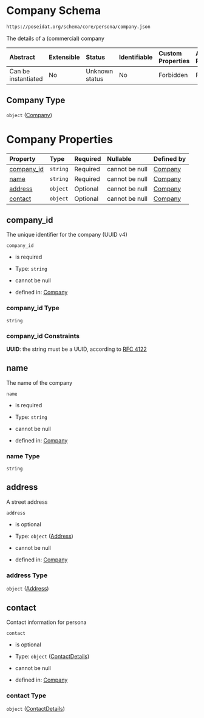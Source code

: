 # Company Schema

```txt
https://poseidat.org/schema/core/persona/company.json
```

The details of a (commercial) company

| Abstract            | Extensible | Status         | Identifiable | Custom Properties | Additional Properties | Access Restrictions | Defined In                                                               |
| :------------------ | :--------- | :------------- | :----------- | :---------------- | :-------------------- | :------------------ | :----------------------------------------------------------------------- |
| Can be instantiated | No         | Unknown status | No           | Forbidden         | Forbidden             | none                | [company.json](schemas/core/persona/company.json "open original schema") |

## Company Type

`object` ([Company](company.md))

# Company Properties

| Property                  | Type     | Required | Nullable       | Defined by                                                                                                                  |
| :------------------------ | :------- | :------- | :------------- | :-------------------------------------------------------------------------------------------------------------------------- |
| [company_id](#company_id) | `string` | Required | cannot be null | [Company](company-properties-company_id.md "https://poseidat.org/schema/core/persona/company.json#/properties/company_id")  |
| [name](#name)             | `string` | Required | cannot be null | [Company](company-properties-name.md "https://poseidat.org/schema/core/persona/company.json#/properties/name")              |
| [address](#address)       | `object` | Optional | cannot be null | [Company](company-properties-address.md "https://poseidat.org/schema/core/address.json#/properties/address")                |
| [contact](#contact)       | `object` | Optional | cannot be null | [Company](company-properties-contactdetails.md "https://poseidat.org/schema/core/contact-details.json#/properties/contact") |

## company_id

The unique identifier for the company (UUID v4)

`company_id`

*   is required

*   Type: `string`

*   cannot be null

*   defined in: [Company](company-properties-company_id.md "https://poseidat.org/schema/core/persona/company.json#/properties/company_id")

### company_id Type

`string`

### company_id Constraints

**UUID**: the string must be a UUID, according to [RFC 4122](https://tools.ietf.org/html/rfc4122 "check the specification")

## name

The name of the company

`name`

*   is required

*   Type: `string`

*   cannot be null

*   defined in: [Company](company-properties-name.md "https://poseidat.org/schema/core/persona/company.json#/properties/name")

### name Type

`string`

## address

A street address

`address`

*   is optional

*   Type: `object` ([Address](company-properties-address.md))

*   cannot be null

*   defined in: [Company](company-properties-address.md "https://poseidat.org/schema/core/address.json#/properties/address")

### address Type

`object` ([Address](company-properties-address.md))

## contact

Contact information for persona

`contact`

*   is optional

*   Type: `object` ([ContactDetails](company-properties-contactdetails.md))

*   cannot be null

*   defined in: [Company](company-properties-contactdetails.md "https://poseidat.org/schema/core/contact-details.json#/properties/contact")

### contact Type

`object` ([ContactDetails](company-properties-contactdetails.md))

